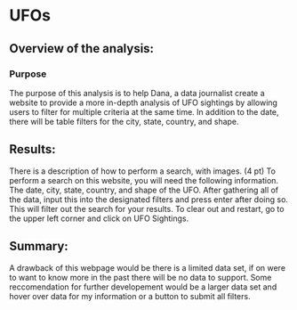 # UFOs
## Overview of the analysis:

### Purpose 
The purpose of this analysis is to help Dana, a data journalist create a website to provide a more in-depth analysis of UFO sightings by allowing users to filter for multiple criteria at the same time. In addition to the date, there will be table filters for the city, state, country, and shape.

## Results:

There is a description of how to perform a search, with images. (4 pt)
To perform a search on this website, you will need the following information. The date, city, state, country, and shape of the UFO. After gathering all of the data, input this into the designated filters and press enter after doing so. This will filter out the search for your results. To clear out and restart, go to the upper left corner and click on UFO Sightings.



## Summary:

A drawback of this webpage would be there is a limited data set, if on were to want to know more in the past there will be no data to support.
Some reccomendation for further developement would be a larger data set and hover over data for my information or a button to submit all filters.
